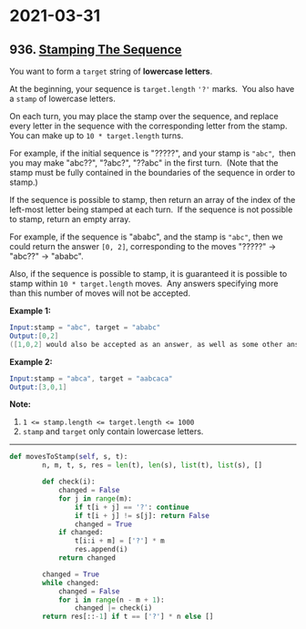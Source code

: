 # 2021-03-31

## 936. [Stamping The Sequence](https://leetcode.com/problems/stamping-the-sequence/)

You want to form a `target` string of **lowercase letters**.

At the beginning, your sequence is `target.length` `'?'` marks.  You also have a `stamp` of lowercase letters.

On each turn, you may place the stamp over the sequence, and replace every letter in the sequence with the corresponding letter from the stamp.  You can make up to `10 * target.length` turns.

For example, if the initial sequence is "?????", and your stamp is `"abc"`,  then you may make "abc??", "?abc?", "??abc" in the first turn.  (Note that the stamp must be fully contained in the boundaries of the sequence in order to stamp.)

If the sequence is possible to stamp, then return an array of the index of the left-most letter being stamped at each turn.  If the sequence is not possible to stamp, return an empty array.

For example, if the sequence is "ababc", and the stamp is `"abc"`, then we could return the answer `[0, 2]`, corresponding to the moves "?????" -> "abc??" -> "ababc".

Also, if the sequence is possible to stamp, it is guaranteed it is possible to stamp within `10 * target.length` moves.  Any answers specifying more than this number of moves will not be accepted.

**Example 1:**

```s
Input:stamp = "abc", target = "ababc"
Output:[0,2]
([1,0,2] would also be accepted as an answer, as well as some other answers.)

```

**Example 2:**

```s
Input:stamp = "abca", target = "aabcaca"
Output:[3,0,1]

```

**Note:**

1. `1 <= stamp.length <= target.length <= 1000`
2. `stamp` and `target` only contain lowercase letters.

---

```py
def movesToStamp(self, s, t):
        n, m, t, s, res = len(t), len(s), list(t), list(s), []

        def check(i):
            changed = False
            for j in range(m):
                if t[i + j] == '?': continue
                if t[i + j] != s[j]: return False
                changed = True
            if changed:
                t[i:i + m] = ['?'] * m
                res.append(i)
            return changed

        changed = True
        while changed:
            changed = False
            for i in range(n - m + 1):
                changed |= check(i)
        return res[::-1] if t == ['?'] * n else []
```
